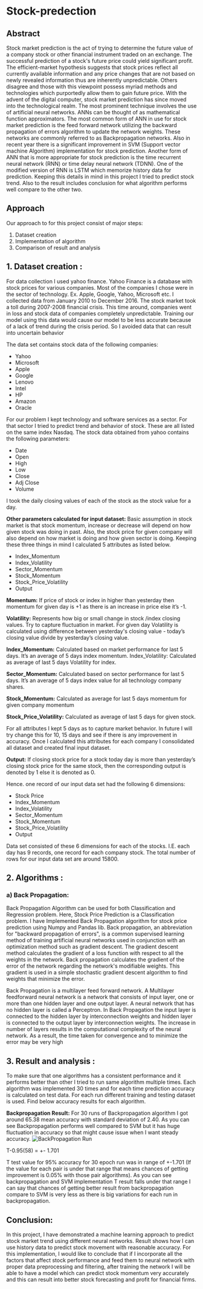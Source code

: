 # Stock-predection
## Abstract
Stock market prediction is the act of trying to determine the future value of a company stock or other financial instrument traded on an exchange. The successful prediction of a stock's future price could yield significant profit. The efficient-market hypothesis suggests that stock prices reflect all currently available information and any price changes that are not based on newly revealed information thus are inherently unpredictable. Others disagree and those with this viewpoint possess myriad methods and technologies which purportedly allow them to gain future price. With the advent of the digital computer, stock market prediction has since moved into the technological realm. The most prominent technique involves the use of artificial neural networks. ANNs can be thought of as mathematical function approximators. The most common form of ANN in use for stock market prediction is the feed forward network utilizing the backward propagation of errors algorithm to update the network weights. These networks are commonly referred to as Backpropagation networks. Also in recent year there is a significant improvement in SVM (Support vector machine Algorithm) implementation for stock prediction. Another form of ANN that is more appropriate for stock prediction is the time recurrent neural network (RNN) or time delay neural network (TDNN). One of the modified version of RNN is LSTM which memorize history data for prediction. Keeping this details in mind in this project I tried to predict stock trend. Also to the result includes conclusion for what algorithm performs well compare to the other two.

## Approach
Our approach to for this project consist of major steps:

1. Dataset creation
2. Implementation of algorithm
3. Comparison of result and analysis

## 1.	Dataset creation :
For data collection I used yahoo finance. Yahoo Finance is a database with stock prices for various companies. Most of the companies I chose were in the sector of technology. Ex. Apple, Google, Yahoo, Microsoft etc. I collected data from January 2010 to December 2016. The stock market took a toll during 2007-2008 financial crisis. This time around, companies went in loss and stock data of companies completely unpredictable. Training our model using this data would cause our model to be less accurate because of a lack of trend during the crisis period. So I avoided data that can result into uncertain behavior

The data set contains stock data of the following companies:

*   Yahoo
*   Microsoft
*   Apple
*   Google
*   Lenovo
*   Intel
*   HP
*   Amazon
*   Oracle

For our problem I kept technology and software services as a sector. For that sector I tried to predict trend and behavior of stock.
These are all listed on the same index Nasdaq. The stock data obtained from yahoo contains the following parameters:

*   Date
*   Open
*   High
*   Low
*   Close
*   Adj Close
*   Volume

I took the daily closing values of each of the stock as the stock value for a day.

**Other parameters calculated for input dataset:**
Basic assumption in stock market is that stock momentum, increase or decrease will depend on how given stock was doing in past. Also, the stock price for given company will also depend on how market is doing and how given sector is doing. Keeping these three things in mind I calculated 5 attributes as listed below.

*   Index_Momentum
*   Index_Volatility
*   Sector_Momentum
*   Stock_Momentum
*   Stock_Price_Volatility
*   Output

**Momentum:** If price of stock or index in higher than yesterday then momentum for given day is +1 as there is an increase in price else it’s -1.

**Volatility:** Represents how big or small change in stock /index closing values. Try to capture fluctuation in market. For given day Volatility is calculated using difference between yesterday's closing value - today’s closing value divide by yesterday’s closing value.

**Index_Momentum:** Calculated based on market performance for last 5 days. It’s an average of 5 days index momentum.
Index_Volatility: Calculated as average of last 5 days Volatility for index.

**Sector_Momentum:** Calculated based on sector performance for last 5 days. It’s an average of 5 days index value for all technology company shares.

**Stock_Momentum:** Calculated as average for last 5 days momentum for given company momentum

**Stock_Price_Volatility:** Calculated as average of last 5 days for given stock.

For all attributes I kept 5 days as to capture market behavior. In future I will try change this for 10, 15 days and see if there is any improvement in accuracy. Once I calculated this attributes for each company I consolidated all dataset and created final input dataset.

**Output:** If closing stock price for a stock today day is more than yesterday’s closing stock price for the same stock, then the corresponding output is denoted by 1 else it is denoted as 0.

Hence. one record of our input data set had the following 6 dimensions:

*   Stock Price
*   Index_Momentum
*   Index_Volatility
*   Sector_Momentum
*   Stock_Momentum
*   Stock_Price_Volatility
*   Output

Data set consisted of these 6 dimensions for each of the stocks. I.E. each day has 9 records, one record for each company stock. The total number of rows for our input data set are around 15800.

## 2. Algorithms :

### a) Back Propagation:
Back Propagation Algorithm can be used for both Classification and Regression problem. Here, Stock Price Prediction is a Classification problem. I have Implemented Back Propagation algorithm for stock price prediction using Numpy and Pandas lib. Back propagation, an abbreviation for "backward propagation of errors", is a common supervised learning method of training artificial neural networks used in conjunction with an optimization method such as gradient descent. The gradient descent method calculates the gradient of a loss function with respect to all the weights in the 	network. Back propagation calculates the gradient of the error of the network regarding the network's modifiable weights. This gradient is used in a simple stochastic gradient descent algorithm to find weights that minimize the error.

Back Propagation is a multilayer feed forward network. A Multilayer feedforward neural network is a network that consists of input layer, one or more than one hidden layer and one output layer. A neural network that has no hidden layer is called 	a Perceptron. In Back Propagation the input layer is connected to the hidden layer by interconnection weights and hidden layer is connected to the output layer by interconnection weights. The increase in number of layers results in the computational complexity of the neural network. As a result, the time taken for convergence and to minimize the error may be very high


## 3. Result and analysis :

To make sure that one algorithms has a consistent performance and it performs better than other I tried to run same algorithm multiple times. Each algorithm was implemented 30 times and for each time prediction accuracy is calculated on test data. For each run different training and testing dataset is used. Find below accuracy results for each algorithm.

**Backpropagation Result:**
For 30 runs of Backpropagation algorithm I got around 65.38 mean accuracy with standard deviation of 2.40. As you can see Backpropagation performs well compared to SVM but it has huge fluctuation in accuracy so that might cause issue when I want steady accuracy.
![BackPropagation Run](Images/Backpropagation%20Run.jpeg)

T-0.95(58) = +- 1.701

T test value for 95% accuracy for 30 epoch run was in range of +-1.701 (If the value for each pair is under that range that means chances of getting improvement is 0.05% with those pair algorithms). As you can see backpropagation and SVM implementation T result falls under that range I can say that chances of getting better result from backpropagation compare to SVM is very less as there is big variations for each run in backpropagation.

## Conclusion:

In this project, I have demonstrated a machine learning approach to predict stock market trend using different neural networks. Result shows how I can use history data to predict stock movement with reasonable accuracy. For this implementation, I would like to conclude that if I incorporate all the factors that affect stock performance and feed them to neural network with proper data preprocessing and filtering, after training the network I will be able to have a model which can predict stock momentum very accurately and this can result into better stock forecasting and profit for financial firms.
